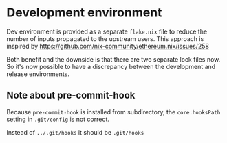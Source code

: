 # Development environment

Dev environment is provided as a separate `flake.nix` file to reduce the number of inputs propagated to the upstream users.
This approach is inspired by https://github.com/nix-community/ethereum.nix/issues/258

Both benefit and the downside is that there are two separate lock files now. So it's now possible to have a discrepancy between the development and release environments.

## Note about pre-commit-hook

Because `pre-commit-hook` is installed from subdirectory, the `core.hooksPath` setting in `.git/config` is not correct.

Instead of `../.git/hooks` it should be `.git/hooks`
